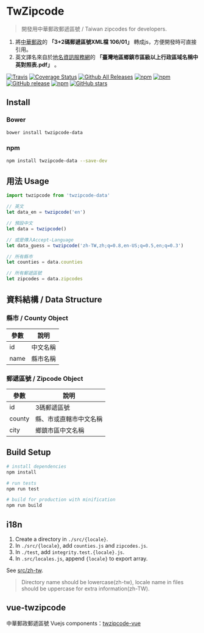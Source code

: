 # TwZipcode
> 開發用中華郵政郵遞區號 / Taiwan zipcodes for developers.

1. 將[中華郵政](www.post.gov.tw)的 **「3+2碼郵遞區號XML檔 106/01」** 轉成js，方便開發時可直接引用。
2. 英文譯名來自於[地名資訊服務網](gn.moi.gov.tw)的 **「臺灣地區鄉鎮市區級以上行政區域名稱中英對照表.pdf」** 。

[![Travis](https://img.shields.io/travis/yyc1217/twzipcode-data.svg)]()
[![Coverage Status](https://coveralls.io/repos/github/yyc1217/twzipcode-data/badge.svg?branch=master)](https://coveralls.io/github/yyc1217/twzipcode-data?branch=master)
[![Github All Releases](https://img.shields.io/github/downloads/yyc1217/twzipcode-data/total.svg)]()
[![npm](https://img.shields.io/npm/dt/twzipcode-data.svg)]()
[![npm](https://img.shields.io/npm/v/twzipcode-data.svg)]()
[![GitHub release](https://img.shields.io/github/release/yyc1217/twzipcode-data.svg)]()
[![npm](https://img.shields.io/npm/l/twzipcode-data.svg)]()
[![GitHub stars](https://img.shields.io/github/stars/yyc1217/twzipcode-data.svg?style=social&label=Star)]()

## Install

### Bower
```sh
bower install twzipcode-data
```

### npm
```sh
npm install twzipcode-data --save-dev
```

## 用法 Usage
```javascript
import twzipcode from 'twzipcode-data'

// 英文
let data_en = twzipcode('en')

// 預設中文
let data = twzipcode()

// 或是傳入Accept-Language
let data_guess = twzipcode('zh-TW,zh;q=0.8,en-US;q=0.5,en;q=0.3')

// 所有縣市
let counties = data.counties

// 所有郵遞區號
let zipcodes = data.zipcodes

```

## 資料結構 / Data Structure

### 縣市 / County Object
| 參數    | 說明           |
|---------|---------------|
| id      | 中文名稱       |
| name    | 縣市名稱       |

### 郵遞區號 / Zipcode Object
| 參數    | 說明           |
|---------|---------------|
| id      | 3碼郵遞區號    |
| county  | 縣、市或直轄市中文名稱 |
| city    | 鄉鎮市區中文名稱 |

## Build Setup

``` bash
# install dependencies
npm install

# run tests
npm run test

# build for production with minification
npm run build
```

## i18n
1. Create a directory in `./src/{locale}`.
2. In `./src/{locale}`, add `counties.js` and `zipcodes.js`.
3. In `./test`, add `integrity.test.{locale}.js`.
4. In `.src/locales.js`, append `{locale}` to export array.

See [src/zh-tw](src/zh-tw).

> Directory name should be lowercase(zh-tw), locale name in files should be uppercase for extra information(zh-TW).

## vue-twzipcode
中華郵政郵遞區號 Vuejs components：[twzipcode-vue](https://github.com/yyc1217/twzipcode-vue)